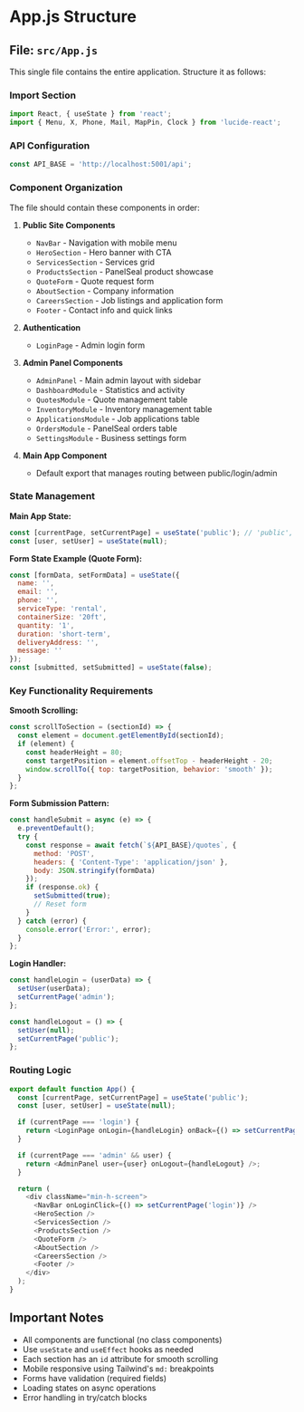 # App.js Structure

## File: `src/App.js`

This single file contains the entire application. Structure it as follows:

### Import Section
```javascript
import React, { useState } from 'react';
import { Menu, X, Phone, Mail, MapPin, Clock } from 'lucide-react';
```

### API Configuration
```javascript
const API_BASE = 'http://localhost:5001/api';
```

### Component Organization

The file should contain these components in order:

1. **Public Site Components**
   - `NavBar` - Navigation with mobile menu
   - `HeroSection` - Hero banner with CTA
   - `ServicesSection` - Services grid
   - `ProductsSection` - PanelSeal product showcase
   - `QuoteForm` - Quote request form
   - `AboutSection` - Company information
   - `CareersSection` - Job listings and application form
   - `Footer` - Contact info and quick links

2. **Authentication**
   - `LoginPage` - Admin login form

3. **Admin Panel Components**
   - `AdminPanel` - Main admin layout with sidebar
   - `DashboardModule` - Statistics and activity
   - `QuotesModule` - Quote management table
   - `InventoryModule` - Inventory management table
   - `ApplicationsModule` - Job applications table
   - `OrdersModule` - PanelSeal orders table
   - `SettingsModule` - Business settings form

4. **Main App Component**
   - Default export that manages routing between public/login/admin

### State Management

**Main App State:**
```javascript
const [currentPage, setCurrentPage] = useState('public'); // 'public', 'login', 'admin'
const [user, setUser] = useState(null);
```

**Form State Example (Quote Form):**
```javascript
const [formData, setFormData] = useState({
  name: '',
  email: '',
  phone: '',
  serviceType: 'rental',
  containerSize: '20ft',
  quantity: '1',
  duration: 'short-term',
  deliveryAddress: '',
  message: ''
});
const [submitted, setSubmitted] = useState(false);
```

### Key Functionality Requirements

**Smooth Scrolling:**
```javascript
const scrollToSection = (sectionId) => {
  const element = document.getElementById(sectionId);
  if (element) {
    const headerHeight = 80;
    const targetPosition = element.offsetTop - headerHeight - 20;
    window.scrollTo({ top: targetPosition, behavior: 'smooth' });
  }
};
```

**Form Submission Pattern:**
```javascript
const handleSubmit = async (e) => {
  e.preventDefault();
  try {
    const response = await fetch(`${API_BASE}/quotes`, {
      method: 'POST',
      headers: { 'Content-Type': 'application/json' },
      body: JSON.stringify(formData)
    });
    if (response.ok) {
      setSubmitted(true);
      // Reset form
    }
  } catch (error) {
    console.error('Error:', error);
  }
};
```

**Login Handler:**
```javascript
const handleLogin = (userData) => {
  setUser(userData);
  setCurrentPage('admin');
};

const handleLogout = () => {
  setUser(null);
  setCurrentPage('public');
};
```

### Routing Logic

```javascript
export default function App() {
  const [currentPage, setCurrentPage] = useState('public');
  const [user, setUser] = useState(null);

  if (currentPage === 'login') {
    return <LoginPage onLogin={handleLogin} onBack={() => setCurrentPage('public')} />;
  }

  if (currentPage === 'admin' && user) {
    return <AdminPanel user={user} onLogout={handleLogout} />;
  }

  return (
    <div className="min-h-screen">
      <NavBar onLoginClick={() => setCurrentPage('login')} />
      <HeroSection />
      <ServicesSection />
      <ProductsSection />
      <QuoteForm />
      <AboutSection />
      <CareersSection />
      <Footer />
    </div>
  );
}
```

## Important Notes

- All components are functional (no class components)
- Use `useState` and `useEffect` hooks as needed
- Each section has an `id` attribute for smooth scrolling
- Mobile responsive using Tailwind's `md:` breakpoints
- Forms have validation (required fields)
- Loading states on async operations
- Error handling in try/catch blocks